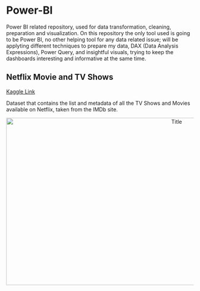 # Power-BI
Power BI related repository, used for data transformation, cleaning, preparation and visualization. On this repository the only tool used is going to be Power BI, no other helping tool for any data related issue; will be applyting different techniques to prepare my data, DAX (Data Analysis Expressions), Power Query, and insightful visuals, trying to keep the dashboards interesting and informative at the same time.

## Netflix Movie and TV Shows

[Kaggle Link](https://www.kaggle.com/datasets/snehaanbhawal/netflix-tv-shows-and-movie-list)

Dataset that contains the list and metadata of all the TV Shows and Movies available on Netflix, taken from the IMDb site.

<p align="center">
  <img src="https://i.imgur.com/Le5H0j5.png" alt="Title" width="900px" height="450px">
</p>
